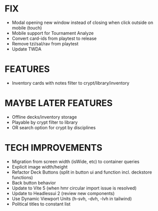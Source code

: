 # FIX
- Modal opening new window instead of closing when click outside on mobile (touch)
- Mobile support for Tournament Analyze
- Convert card-ids from playtest to release
- Remove tzi/sal/rav from playtest
- Update TWDA

# FEATURES
- Inventory cards with notes filter to crypt/library/inventory

# MAYBE LATER FEATURES
- Offline decks/inventory storage
- Playable by crypt filter to library
- OR search option for crypt by disciplines

# TECH IMPROVEMENTS
- Migration from screen width (isWide, etc) to container queries
- Explicit image width/height
- Refactor Deck Buttons (split in button ui and function incl. deckstore functions)
- Back button behavior
- Update to Vite 5 (when hmr circular import issue is resolved)
- Update to Headlessui 2 (review new components)
- Use Dynamic Viewport Units (h-svh, -dvh, -lvh in tailwind)
- Political titles to constant list

